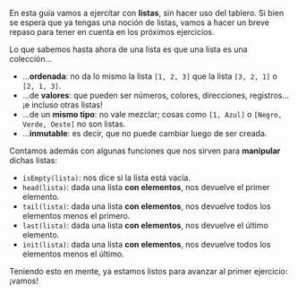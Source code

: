 En esta guía vamos a ejercitar con **listas**, sin hacer uso del tablero. Si bien se espera que ya tengas una noción de listas, vamos a hacer un breve repaso para tener en cuenta en los próximos ejercicios.

Lo que sabemos hasta ahora de una lista es que una lista es una colección...

* ...**ordenada**: no da lo mismo la lista `[1, 2, 3]` que la lista `[3, 2, 1]` o `[2, 1, 3]`.
* ...de **valores**: que pueden ser números, colores, direcciones, registros... ¡e incluso otras listas!
* ...de un **mismo tipo**: no vale mezclar; cosas como `[1, Azul]` o `[Negro, Verde, Oeste]` no son listas.
* ...**inmutable**: es decir, que no puede cambiar luego de ser creada.

Contamos además con algunas funciones que nos sirven para **manipular** dichas listas:

* `isEmpty(lista)`: nos dice si la lista está vacía.
* `head(lista)`: dada una lista **con elementos**, nos devuelve el primer elemento.
* `tail(lista)`: dada una lista **con elementos**, nos devuelve todos los elementos menos el primero.
* `last(lista)`: dada una lista **con elementos**, nos devuelve el último elemento.
* `init(lista)`: dada una lista **con elementos**, nos devuelve todos los elementos menos el último.

Teniendo esto en mente, ya estamos listos para avanzar al primer ejercicio: ¡vamos!